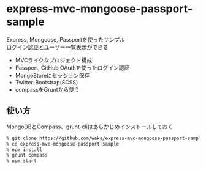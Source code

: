 # express-mvc-mongoose-passport-sample

Express, Mongoose, Passportを使ったサンプル  
ログイン認証とユーザー一覧表示ができる

* MVCライクなプロジェクト構成
* Passport, GitHub OAuthを使ったログイン認証
* MongoStoreにセッション保存
* Twitter-Bootstrap(SCSS)
* compassをGruntから使う


## 使い方

MongoDBとCompass、grunt-cliはあらかじめインストールしておく

```sh
% git clone https://github.com/waka/express-mvc-mongoose-passport-sample
% cd express-mvc-mongoose-passport-sample
% npm install
% grunt compass
% npm start
```
